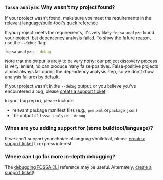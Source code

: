 ### `fossa analyze`: Why wasn't my project found?

If your project wasn't found, make sure you meet the requirements in the
[relevant language/build-tool's quick reference](../references/strategies/README.md)

If your project meets the requirements, it's very likely `fossa analyze` found your project,
but dependency analysis failed. To show the failure reason, use the `--debug` flag:

```sh
fossa analyze --debug
```

Note that the output is likely to be very noisy: our project discovery process is very lenient,
nd can produce many false-positives. 
False-positive projects almost always fail during the dependency analysis step,
so we don't show analysis failures by default.

If your project wasn't in the `--debug` output, or you believe you've encountered a bug,
please [create a support ticket](https://support.fossa.com).

In your bug report, please include:

- relevant package manifest files (e.g., `pom.xml` or `package.json`)
- the output of `fossa analyze --debug`

### When are you adding support for (some buildtool/language)?

If we don't support your choice of language/buildtool,
please [create a support ticket](https://support.fossa.com) to express interest!

### Where can I go for more in-depth debugging?

The [debugging FOSSA CLI](../references/debugging/README.md) reference may be useful.
Alternately, [create a support ticket](https://support.fossa.com)!
